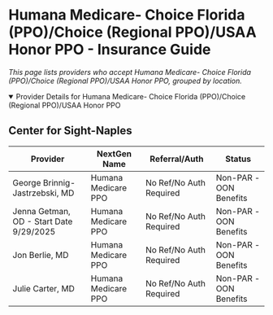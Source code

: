 # Humana Medicare- Choice Florida (PPO)/Choice (Regional PPO)/USAA Honor PPO - Insurance Guide

*This page lists providers who accept Humana Medicare- Choice Florida (PPO)/Choice (Regional PPO)/USAA Honor PPO, grouped by location.*

<details open><summary>Provider Details for Humana Medicare- Choice Florida (PPO)/Choice (Regional PPO)/USAA Honor PPO</summary>

## Center for Sight-Naples

| Provider | NextGen Name | Referral/Auth | Status |
|----------|-------------|--------------|--------|
| George Brinnig-Jastrzebski, MD | Humana Medicare PPO | No Ref/No Auth Required | Non-PAR -OON Benefits |
| Jenna Getman, OD - Start Date 9/29/2025 | Humana Medicare PPO | No Ref/No Auth Required | Non-PAR -OON Benefits |
| Jon Berlie, MD | Humana Medicare PPO | No Ref/No Auth Required | Non-PAR -OON Benefits |
| Julie Carter, MD | Humana Medicare PPO | No Ref/No Auth Required | Non-PAR -OON Benefits |

</details>

